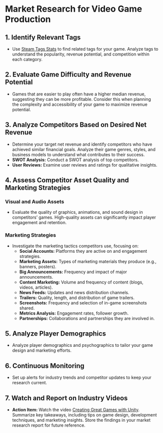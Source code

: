# Market Research for Video Game Production

## 1. Identify Relevant Tags
- Use [Steam Tags Stats](https://games-stats.com/steam/tags/) to find related tags for your game. Analyze tags to understand the popularity, revenue potential, and competition within each category.

## 2. Evaluate Game Difficulty and Revenue Potential
- Games that are easier to play often have a higher median revenue, suggesting they can be more profitable. Consider this when planning the complexity and accessibility of your game to maximize revenue potential.

## 3. Analyze Competitors Based on Desired Net Revenue
- Determine your target net revenue and identify competitors who have achieved similar financial goals. Analyze their game genres, styles, and business models to understand what contributes to their success.
- **SWOT Analysis:** Conduct a SWOT analysis of top competitors.
- **User Reviews:** Examine user reviews and ratings for qualitative insights.

## 4. Assess Competitor Asset Quality and Marketing Strategies
### Visual and Audio Assets
- Evaluate the quality of graphics, animations, and sound design in competitors’ games. High-quality assets can significantly impact player engagement and retention.

### Marketing Strategies
- Investigate the marketing tactics competitors use, focusing on:
    - **Social Accounts:** Platforms they are active on and engagement strategies.
    - **Marketing Assets:** Types of marketing materials they produce (e.g., banners, posters).
    - **Big Announcements:** Frequency and impact of major announcements.
    - **Content Marketing:** Volume and frequency of content (blogs, videos, articles).
    - **News Feeds:** Updates and news distribution channels.
    - **Trailers:** Quality, length, and distribution of game trailers.
    - **Screenshots:** Frequency and selection of in-game screenshots shared.
    - **Metrics Analysis:** Engagement rates, follower growth.
    - **Partnerships:** Collaborations and partnerships they are involved in.

## 5. Analyze Player Demographics
- Analyze player demographics and psychographics to tailor your game design and marketing efforts.

## 6. Continuous Monitoring
- Set up alerts for industry trends and competitor updates to keep your research current.

## 7. Watch and Report on Industry Videos
- **Action Item:** Watch the video [Creating Great Games with Unity](https://www.youtube.com/watch?v=LCzhyUsDHPE). Summarize key takeaways, including tips on game design, development techniques, and marketing insights. Store the findings in your market research report for future reference.
